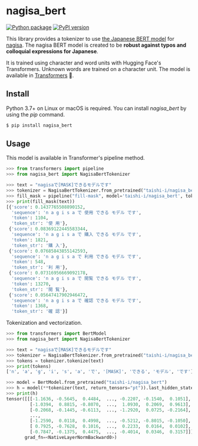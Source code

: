 # nagisa_bert

[![Python package](https://github.com/taishi-i/nagisa_bert/actions/workflows/python-package.yml/badge.svg)](https://github.com/taishi-i/nagisa_bert/actions/workflows/python-package.yml)
[![PyPI version](https://badge.fury.io/py/nagisa_bert.svg)](https://badge.fury.io/py/nagisa_bert)

This library provides a tokenizer to use [the Japanese BERT model](https://huggingface.co/taishi-i/nagisa_bert) for [nagisa](https://github.com/taishi-i/nagisa).
The nagisa BERT model is created to be **robust against typos and colloquial expressions for Japanese**.

It is trained using character and word units with Hugging Face's Transformers. Unknown words are trained on a character unit.
The model is available in [Transformers](https://github.com/huggingface/transformers) 🤗.

## Install

Python 3.7+ on Linux or macOS is required.
You can install *nagisa_bert* by using the *pip* command.


```bash
$ pip install nagisa_bert
```

## Usage

This model is available in Transformer's pipeline method.

```python
>>> from transformers import pipeline
>>> from nagisa_bert import NagisaBertTokenizer

>>> text = "nagisaで[MASK]できるモデルです"
>>> tokenizer = NagisaBertTokenizer.from_pretrained("taishi-i/nagisa_bert")
>>> fill_mask = pipeline("fill-mask", model='taishi-i/nagisa_bert', tokenizer=tokenizer)
>>> print(fill_mask(text))
[{'score': 0.1437765508890152,
  'sequence': 'n a g i s a で 使用 できる モデル です',
  'token': 1104,
  'token_str': '使 用'},
 {'score': 0.08369122445583344,
  'sequence': 'n a g i s a で 購入 できる モデル です',
  'token': 1821,
  'token_str': '購 入'},
 {'score': 0.07685843855142593,
  'sequence': 'n a g i s a で 利用 できる モデル です',
  'token': 548,
  'token_str': '利 用'},
 {'score': 0.07316956669092178,
  'sequence': 'n a g i s a で 閲覧 できる モデル です',
  'token': 13270,
  'token_str': '閲 覧'},
 {'score': 0.05647417902946472,
  'sequence': 'n a g i s a で 確認 できる モデル です',
  'token': 1368,
  'token_str': '確 認'}]

```

Tokenization and vectorization.

```python
>>> from transformers import BertModel
>>> from nagisa_bert import NagisaBertTokenizer

>>> text = "nagisaで[MASK]できるモデルです"
>>> tokenizer = NagisaBertTokenizer.from_pretrained("taishi-i/nagisa_bert")
>>> tokens = tokenizer.tokenize(text)
>>> print(tokens)
['n', 'a', 'g', 'i', 's', 'a', 'で', '[MASK]', 'できる', 'モデル', 'です']

>>> model = BertModel.from_pretrained("taishi-i/nagisa_bert")
>>> h = model(**tokenizer(text, return_tensors="pt")).last_hidden_state
>>> print(h)
tensor([[[-1.1636, -0.5645,  0.4484,  ..., -0.2207, -0.1540,  0.1051],
         [-1.0394,  0.8815, -0.8070,  ...,  1.0930,  0.2069,  0.9613],
         [-0.2068, -0.1445, -0.6113,  ..., -1.2920,  0.0725, -0.2164],
         ...,
         [-1.2590,  0.0118,  0.4998,  ..., -0.5212, -0.8015, -0.1050],
         [ 0.7925, -0.7628,  0.1016,  ...,  0.2233,  0.0164,  0.0102],
         [-0.7847, -0.1375,  0.4475,  ..., -0.4014,  0.0346,  0.3157]]],
       grad_fn=<NativeLayerNormBackward0>)
```
